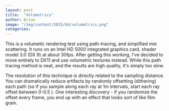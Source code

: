 ```yaml
---
layout: post
title:  "Volumetrics"
author: Brian
image: "/img/content/2015/04/volumetrics.png"
categories: 
---
```

This is a volumetic rendering test using path-tracing, and simplified mie scattering.  It runs on an Intel HD 5000 integrated graphics card, shader model 3.0 (DX 9) at about 30fps.  After getting this working, I've decided to move entirely to DX11 and use volumetric textures instead.  While this path tracing method is neat, and the results are high quality, it's simply too slow.

The resolution of this technique is directly related to the sampling distance.  You can dramatically reduce artifacts by randomly offsetting (dithering) each path (so if you sample along each ray at 1m intervals, start each ray offset between 0-0.5 ).  One interesting discovery - if you randomize the offset every frame, you end up with an effect that looks sort of like film grain.  
